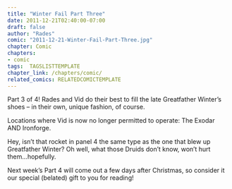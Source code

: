```yaml
---
title: "Winter Fail Part Three"
date: 2011-12-21T02:40:00-07:00
draft: false
author: "Rades"
comic: "2011-12-21-Winter-Fail-Part-Three.jpg"
chapter: Comic
chapters:
- comic
tags:  TAGSLISTTEMPLATE
chapter_link: /chapters/comic/
related_comics: RELATEDCOMICTEMPLATE
---
```


Part 3 of 4! Rades and Vid do their best to fill the late Greatfather Winter’s shoes – in their own, unique fashion, of course.


Locations where Vid is now no longer permitted to operate: The Exodar AND Ironforge.


Hey, isn’t that rocket in panel 4 the same type as the one that blew up Greatfather Winter? Oh well, what those Druids don’t know, won’t hurt them…hopefully.


Next week’s Part 4 will come out a few days after Christmas, so consider it our special (belated) gift to you for reading!

